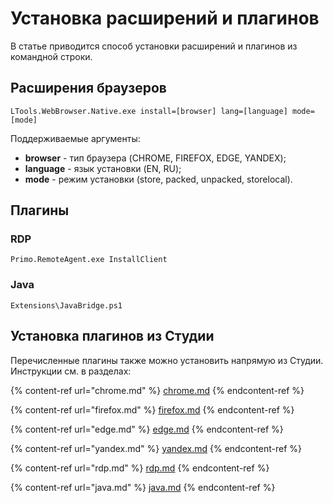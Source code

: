 # Установка расширений и плагинов

В статье приводится способ установки расширений и плагинов из командной строки.

## Расширения браузеров

```
LTools.WebBrowser.Native.exe install=[browser] lang=[language] mode=[mode]
```
Поддерживаемые аргументы:
* **browser** - тип браузера (CHROME, FIREFOX, EDGE, YANDEX);
* **language** - язык установки (EN, RU);
* **mode** - режим установки (store, packed, unpacked, storelocal).

## Плагины

### RDP

```
Primo.RemoteAgent.exe InstallClient
```

### Java

```
Extensions\JavaBridge.ps1
```


## Установка плагинов из Студии

Перечисленные плагины также можно установить напрямую из Студии. Инструкции см. в разделах:

{% content-ref url="chrome.md" %}
[chrome.md](chrome.md)
{% endcontent-ref %}

{% content-ref url="firefox.md" %}
[firefox.md](firefox.md)
{% endcontent-ref %}

{% content-ref url="edge.md" %}
[edge.md](edge.md)
{% endcontent-ref %}

{% content-ref url="yandex.md" %}
[yandex.md](yandex.md)
{% endcontent-ref %}

{% content-ref url="rdp.md" %}
[rdp.md](rdp.md)
{% endcontent-ref %} 

{% content-ref url="java.md" %}
[java.md](java.md)
{% endcontent-ref %}

